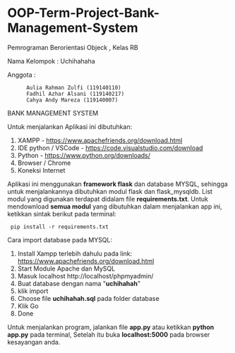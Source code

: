 # OOP-Term-Project-Bank-Management-System

Pemrograman Berorientasi Objeck , Kelas RB 

Nama Kelompok : Uchihahaha

Anggota : 

          Aulia Rahman Zulfi (119140110)
          Fadhil Azhar Alsani (119140217)
          Cahya Andy Mareza (119140007)

 
BANK MANAGEMENT SYSTEM

Untuk menjalankan Aplikasi ini dibutuhkan:
1. XAMPP - https://www.apachefriends.org/download.html
2. IDE python / VSCode - https://code.visualstudio.com/download
3. Python - https://www.python.org/downloads/
3. Browser / Chrome
4. Koneksi Internet

Aplikasi ini menggunakan **framework flask** dan database MYSQL, sehingga untuk menjalankannya dibutuhkan modul flask dan flask_mysqldb.
List modul yang digunakan terdapat didalam file **requirements.txt**.
Untuk mendownload **semua modul** yang dibutuhkan dalam menjalankan app ini, ketikkan sintak berikut pada terminal: 

     pip install -r requirements.txt


Cara import database pada MYSQL:
1. Install Xampp terlebih dahulu pada link: https://www.apachefriends.org/download.html
2. Start Module Apache dan MySQL
3. Masuk localhost http://localhost/phpmyadmin/
4. Buat database dengan nama "**uchihahah**"
5. klik import
6. Choose file **uchihahah.sql** pada folder database
7. Klik Go
8. Done

Untuk menjalankan program, jalankan file **app.py** atau ketikkan **python app.py** pada terminal, 
Setelah itu buka **localhost:5000** pada browser kesayangan anda.
